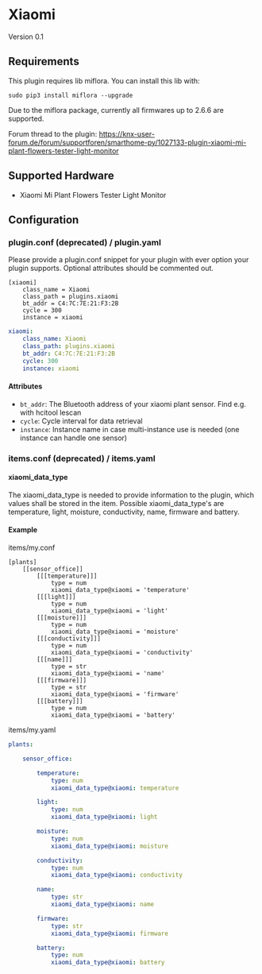 # Xiaomi

Version 0.1

## Requirements
This plugin requires lib miflora. You can install this lib with:

```
sudo pip3 install miflora --upgrade
```

Due to the miflora package, currently all firmwares up to 2.6.6 are supported.

Forum thread to the plugin: https://knx-user-forum.de/forum/supportforen/smarthome-py/1027133-plugin-xiaomi-mi-plant-flowers-tester-light-monitor

## Supported Hardware

* Xiaomi Mi Plant Flowers Tester Light Monitor

## Configuration

### plugin.conf (deprecated) / plugin.yaml

Please provide a plugin.conf snippet for your plugin with ever option your plugin supports. Optional attributes should be commented out.

```
[xiaomi]
    class_name = Xiaomi
    class_path = plugins.xiaomi
    bt_addr = C4:7C:7E:21:F3:2B
    cycle = 300
    instance = xiaomi
```

```yaml
xiaomi:
    class_name: Xiaomi
    class_path: plugins.xiaomi
    bt_addr: C4:7C:7E:21:F3:2B
    cycle: 300
    instance: xiaomi
```

#### Attributes
  * `bt_addr`: The Bluetooth address of your xiaomi plant sensor. Find e.g. with hcitool lescan
  * `cycle`: Cycle interval for data retrieval
  * `instance`: Instance name in case multi-instance use is needed (one instance can handle one sensor)

### items.conf (deprecated) / items.yaml

#### xiaomi_data_type

The xiaomi_data_type is needed to provide information to the plugin, which values shall be stored in the item.
Possible xiaomi_data_type's are temperature, light, moisture, conductivity, name, firmware and battery.

#### Example

items/my.conf
```
[plants]
    [[sensor_office]]
        [[[temperature]]]
            type = num
            xiaomi_data_type@xiaomi = 'temperature'
        [[[light]]]
            type = num
            xiaomi_data_type@xiaomi = 'light'
        [[[moisture]]]
            type = num
            xiaomi_data_type@xiaomi = 'moisture'
        [[[conductivity]]]
            type = num
            xiaomi_data_type@xiaomi = 'conductivity'
        [[[name]]]
            type = str
            xiaomi_data_type@xiaomi = 'name'
        [[[firmware]]]
            type = str
            xiaomi_data_type@xiaomi = 'firmware'
        [[[battery]]]
            type = num
            xiaomi_data_type@xiaomi = 'battery'
```

items/my.yaml
```yaml
plants:

    sensor_office:

        temperature:
            type: num
            xiaomi_data_type@xiaomi: temperature

        light:
            type: num
            xiaomi_data_type@xiaomi: light

        moisture:
            type: num
            xiaomi_data_type@xiaomi: moisture

        conductivity:
            type: num
            xiaomi_data_type@xiaomi: conductivity

        name:
            type: str
            xiaomi_data_type@xiaomi: name

        firmware:
            type: str
            xiaomi_data_type@xiaomi: firmware

        battery:
            type: num
            xiaomi_data_type@xiaomi: battery
```
